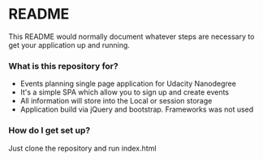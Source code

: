 # README #

This README would normally document whatever steps are necessary to get your application up and running.

### What is this repository for? ###

* Events planning single page application for Udacity Nanodegree
* It's a simple SPA which allow you to sign up and create events
* All information will store into the Local or session storage
* Application build via jQuery and bootstrap. Frameworks was not used


### How do I get set up? ###
Just clone the repository and run index.html